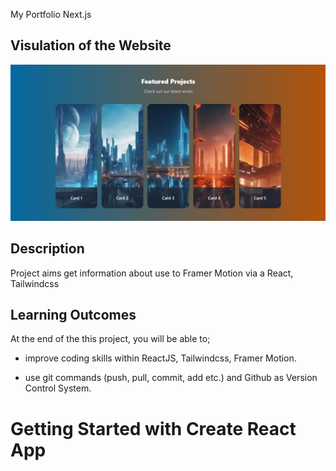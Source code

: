 My Portfolio Next.js

## Visulation of the Website

![image](./src/assets/card-img.JPG)

## Description

Project aims get information about use to Framer Motion via a React, Tailwindcss

## Learning Outcomes

At the end of the this project, you will be able to;

- improve coding skills within ReactJS, Tailwindcss, Framer Motion.

- use git commands (push, pull, commit, add etc.) and Github as Version Control System.
# Getting Started with Create React App

